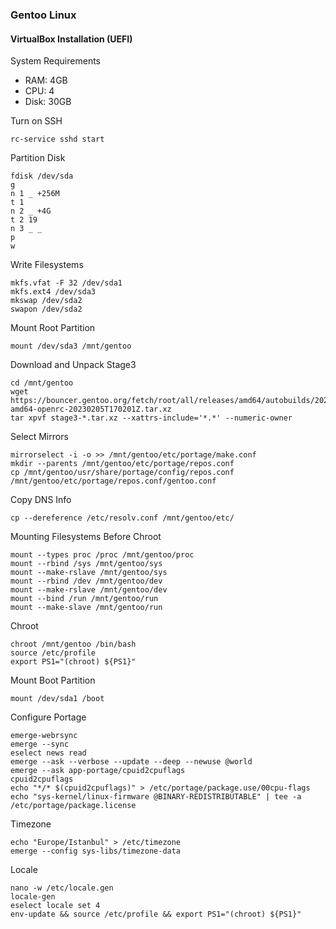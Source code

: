### Gentoo Linux
#### VirtualBox Installation (UEFI)
System Requirements
* RAM: 4GB
* CPU: 4
* Disk: 30GB  

Turn on SSH
```
rc-service sshd start
```  

Partition Disk
```
fdisk /dev/sda
g
n 1 _ +256M
t 1
n 2 _ +4G
t 2 19
n 3 _ _
p
w
```  

Write Filesystems
```
mkfs.vfat -F 32 /dev/sda1
mkfs.ext4 /dev/sda3
mkswap /dev/sda2
swapon /dev/sda2
```  

Mount Root Partition
```
mount /dev/sda3 /mnt/gentoo
```  

Download and Unpack Stage3
```
cd /mnt/gentoo
wget https://bouncer.gentoo.org/fetch/root/all/releases/amd64/autobuilds/20230205T170201Z/stage3-amd64-openrc-20230205T170201Z.tar.xz
tar xpvf stage3-*.tar.xz --xattrs-include='*.*' --numeric-owner
```  

Select Mirrors
```
mirrorselect -i -o >> /mnt/gentoo/etc/portage/make.conf
mkdir --parents /mnt/gentoo/etc/portage/repos.conf
cp /mnt/gentoo/usr/share/portage/config/repos.conf /mnt/gentoo/etc/portage/repos.conf/gentoo.conf
```  

Copy DNS Info
```
cp --dereference /etc/resolv.conf /mnt/gentoo/etc/
```  

Mounting Filesystems Before Chroot
```
mount --types proc /proc /mnt/gentoo/proc
mount --rbind /sys /mnt/gentoo/sys
mount --make-rslave /mnt/gentoo/sys
mount --rbind /dev /mnt/gentoo/dev
mount --make-rslave /mnt/gentoo/dev
mount --bind /run /mnt/gentoo/run
mount --make-slave /mnt/gentoo/run
```  

Chroot
```
chroot /mnt/gentoo /bin/bash
source /etc/profile
export PS1="(chroot) ${PS1}"
```  

Mount Boot Partition
```
mount /dev/sda1 /boot
```  

Configure Portage
```
emerge-webrsync
emerge --sync
eselect news read
emerge --ask --verbose --update --deep --newuse @world
emerge --ask app-portage/cpuid2cpuflags
cpuid2cpuflags
echo "*/* $(cpuid2cpuflags)" > /etc/portage/package.use/00cpu-flags
echo "sys-kernel/linux-firmware @BINARY-REDISTRIBUTABLE" | tee -a /etc/portage/package.license
```  

Timezone
```
echo "Europe/Istanbul" > /etc/timezone
emerge --config sys-libs/timezone-data
```  

Locale
```
nano -w /etc/locale.gen
locale-gen
eselect locale set 4
env-update && source /etc/profile && export PS1="(chroot) ${PS1}"
```
